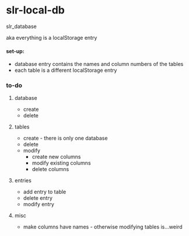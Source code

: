 # slr-local-db

slr_database

aka everything is a localStorage entry

#### set-up:
   - database entry contains the names and column numbers of the tables
   - each table is a different localStorage entry

### to-do

1. database
   - create
   - delete
2. tables
   - create - there is only one database
   - delete
   - modify
      - create new columns
      - modify existing columns
      - delete columns
3. entries
   - add entry to table
   - delete entry
   - modify entry

4. misc
   - make columns have names - otherwise modifying tables is...weird